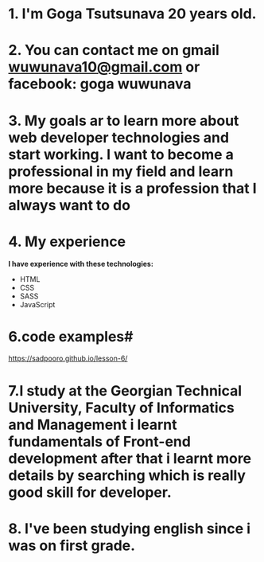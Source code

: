 # 1. I'm  Goga Tsutsunava 20 years old. #
# 2. You can contact me on gmail wuwunava10@gmail.com or facebook: goga wuwunava
# 3. My goals ar to learn more about web developer technologies and start working. I want to become a professional in my field and learn more because it is a profession that I always want to do #
# 4. My experience #

**I have experience with these technologies:**

* HTML
* CSS
* SASS
* JavaScript

# 6.code examples#
https://sadpooro.github.io/lesson-6/
# 7.I study at the Georgian Technical University, Faculty of Informatics and Management i learnt fundamentals of Front-end development after that i learnt more details by searching which is really good skill for developer. #
# 8. I've been studying english since i was on first grade.
